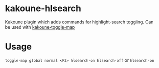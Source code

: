 # kakoune-hlsearch
Kakoune plugin which adds commands for highlight-search toggling. Can be used with
[kakoune-toggle-map](https://github.com/krornus/kakoune-toggle-map)

# Usage
`toggle-map global normal <F3> hlsearch-on hlsearch-off` or `hlsearch-on`
